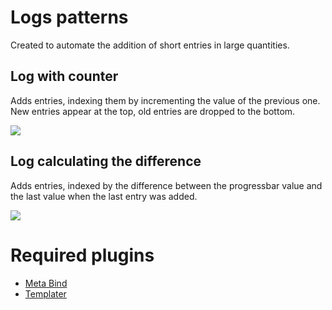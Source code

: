 # Logs patterns
Created to automate the addition of short entries in large quantities.

## Log with counter
Adds entries, indexing them by incrementing the value of the previous one. New entries appear at the top, old entries are dropped to the bottom.

![](https://i.imgur.com/sgFxYf4.png)

## Log calculating the difference
Adds entries, indexed by the difference between the progressbar value and the last value when the last entry was added.

![](https://i.imgur.com/KMFLUcF.png)

# Required plugins
- [Meta Bind](obsidian://show-plugin?id=obsidian-meta-bind-plugin)
- [Templater](obsidian://show-plugin?id=templater-obsidian)

